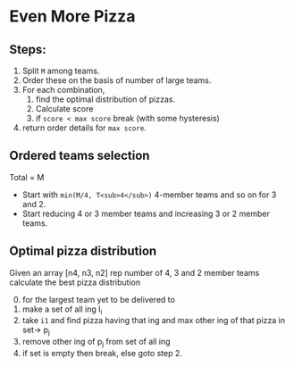 # Even More Pizza

## Steps:

1. Split `M` among teams.
2. Order these on the basis of number of large teams.
2. For each combination, 
    1. find the optimal distribution of pizzas.
    2. Calculate score
    3. if `score < max score` break (with some hysteresis)
3. return order details for `max score`.

## Ordered teams selection

Total = M

* Start with `min(M/4, T<sub>4</sub>)` 4-member teams
and so on for 3 and 2.
* Start reducing 4 or 3 member teams and increasing 3 or 2 member teams.

## Optimal pizza distribution

Given an array [n4, n3, n2] rep number of 4, 3 and 2 member teams calculate the best pizza distribution

0. for the largest team yet to be delivered to
1. make a set of all ing I<sub>i</sub>
2. take `i1` and find pizza having that ing and max other ing of that pizza in set-> p<sub>j</sub>
3. remove other ing of p<sub>j</sub> from set of all ing
4. if set is empty then break, else goto step 2.
